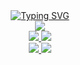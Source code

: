 <div align="center">
  <!-- 왼쪽 끝 -->
  <a href="https://git.io/typing-svg">
    <img src="https://readme-typing-svg.demolab.com?font=Honk&size=35&pause=1000&random=false&width=435&lines=HI%2C+there.+I'm+bamjun.+%F0%9F%91%8B" alt="Typing SVG" />
  </a>

</div>




<!-- https://github.com/marketplace/actions/github-profile-summary-cards -->
<div align="center">
  <a href="https://github-profile-summary-cards.vercel.app/demo.html">
    <img src="http://github-profile-summary-cards.vercel.app/api/cards/profile-details?username=bamjun&theme=aura">
  </a>
</div>
<div align="center">
  <a href="https://github-profile-summary-cards.vercel.app/demo.html">
    <img src="http://github-profile-summary-cards.vercel.app/api/cards/repos-per-language?username=bamjun&theme=aura">
    <img src="http://github-profile-summary-cards.vercel.app/api/cards/most-commit-language?username=bamjun&theme=aura">
  </a>
</div>
<div align="center">
  <a href="https://github-profile-summary-cards.vercel.app/demo.html">
    <img src="http://github-profile-summary-cards.vercel.app/api/cards/stats?username=bamjun&theme=aura">
    <img src="http://github-profile-summary-cards.vercel.app/api/cards/productive-time?username=bamjun&theme=aura&utcOffset=9">
  </a>
</div>
